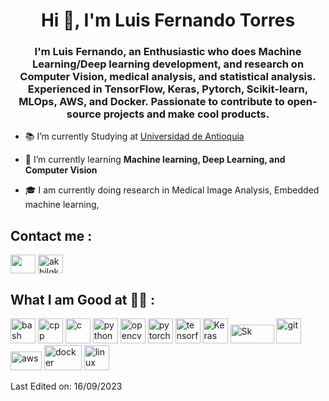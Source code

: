 <h1 align="center">Hi 👋, I'm Luis Fernando Torres</h1>

<h3 align="center">I'm Luis Fernando, an Enthusiastic who does Machine Learning/Deep learning development, and research on Computer Vision, medical analysis, and statistical analysis. Experienced in TensorFlow, Keras, Pytorch, Scikit-learn, MLOps, AWS, and Docker.  Passionate to contribute to open-source projects and make cool products.</h3>


- 📚 I’m currently Studying at [Universidad de Antioquia](https://udea.edu.co/wps/portal/udea/web/inicio/!ut/p/z1/04_Sj9CPykssy0xPLMnMz0vMAfIjo8zi_QJNXQ2NnA18_D2NXQ0CLf1MA4zdPY1MzI31wwkpiAJKG-AAjgZA_VFgJRaWzkaGjiYGPgbehqYGjoGuAX4h_s4BLl5GUAV4zCjIjTDIdFRUBAC3KPbO/dz/d5/L2dBISEvZ0FBIS9nQSEh/)

- 🌱 I’m currently learning **Machine learning, Deep Learning, and Computer Vision**

- 🎓 I am currently doing research in Medical Image Analysis, Embedded machine learning,   

## Contact me : 
<a href="luis.torres1@udea.edu.co" target="blank"><img align="center" src="https://seeklogo.com/images/G/gmail-logo-286F380C2D-seeklogo.com.png" height="30" width="40" /></a>
<a href="https://www.linkedin.com/in/luis-fernando-torres-torres-b082751ab/?locale=en_US" target="blank"><img align="center" src="https://seeklogo.com/images/L/linkedin-in-icon-logo-2E34704F04-seeklogo.com.png" alt="akhilgkrishnan" height="30" width="40" /></a>


## What I am Good at 🧑‍💻 :
<!-- BLOG-POST-LIST:START -->
<!-- BLOG-POST-LIST:END -->

<p align="left">
 
   <img src="https://www.vectorlogo.zone/logos/gnu_bash/gnu_bash-icon.svg" alt="bash" width="40" height="40"/> 
   <img src="https://seeklogo.com/images/C/c-logo-43CE78FF9C-seeklogo.com.png" alt="cpp" width="40" height="40"/> 
   <img src="https://seeklogo.com/images/C/c-programming-language-logo-9B32D017B1-seeklogo.com.png" alt="c" width="40" height="40"/> 
   <img src="https://seeklogo.com/images/P/python-logo-A32636CAA3-seeklogo.com.png" alt="python" width="40" height="40"/>   

   <img src="https://www.vectorlogo.zone/logos/opencv/opencv-icon.svg" alt="opencv" width="40" height="40"/> 
   <img src="https://www.vectorlogo.zone/logos/pytorch/pytorch-icon.svg" alt="pytorch" width="40" height="40"/>  
   <img src="https://www.vectorlogo.zone/logos/tensorflow/tensorflow-icon.svg" alt="tensorflow" width="40" height="40"/> 
   <img src="https://seeklogo.com/images/K/keras-logo-6B06C2FC2D-seeklogo.com.png" alt="Keras" width="40" height="40"/>
   <img src="https://seeklogo.com/images/S/scikit-learn-logo-8766D07E2E-seeklogo.com.png" alt="Sk" width="70" height="30"/>
   
   <img src="https://www.vectorlogo.zone/logos/git-scm/git-scm-icon.svg" alt="git" width="40" height="40"/>   
   <img src="https://seeklogo.com/images/A/amazon-web-services-aws-logo-6C2E3DCD3E-seeklogo.com.png" alt="aws" width="50" height="30"/>
   <img src="https://seeklogo.com/images/D/docker-logo-9FF973197B-seeklogo.com.png" alt="docker" width="60" height="40"/>
   <img src="https://seeklogo.com/images/L/Linux_Tux-logo-DA252F3C21-seeklogo.com.png" alt="linux" width="40" height="40"/>
  




Last Edited on: 16/09/2023
